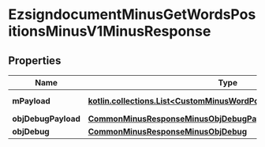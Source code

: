 
# EzsigndocumentMinusGetWordsPositionsMinusV1MinusResponse

## Properties
Name | Type | Description | Notes
------------ | ------------- | ------------- | -------------
**mPayload** | [**kotlin.collections.List&lt;CustomMinusWordPositionWordMinusResponse&gt;**](CustomMinusWordPositionWordMinusResponse.md) | Payload for POST /1/object/ezsigndocument/{pkiEzsigndocumentID}/getWordsPositions | 
**objDebugPayload** | [**CommonMinusResponseMinusObjDebugPayload**](CommonMinusResponseMinusObjDebugPayload.md) |  |  [optional]
**objDebug** | [**CommonMinusResponseMinusObjDebug**](CommonMinusResponseMinusObjDebug.md) |  |  [optional]



